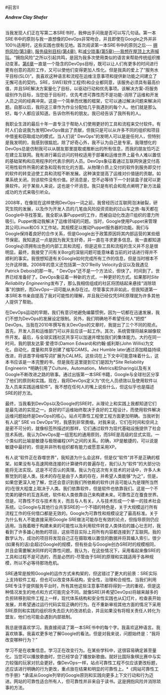 
#前言II

***Andrew Clay Shafer***
<br/>
<br/>

当我发现人们正在写第二本SRE书时，我伸出手问我是否可以写几句话。第一本SRE书中的原则与我一直想像的DevOps非常吻合，并且即使在Google之外并非100％适用时，这些实践也很有见地。首次阅读第一本SRE书中的原则之后--- [拥抱风险(第3章),](http://bit.ly/2so6uOc) [服务级别目标(第4章),](http://bit.ly/2szBKsK) 和[减少琐事(第5章)---我想在屋顶上大声喊叫](http://bit.ly/2Lg1TEN)。“拥抱风险”之所以引起共鸣，是因为我多次使用类似的语言来帮助传统组织推动变革。[第6章](http://bit.ly/2KNCD9F)一直是一个隐含的DevOps目标，既可以让人们有更多的时间进行更有创意的高阶工作，又可以使他们变得更加人性化。但是我真的爱上了“服务水平目标(SLO)”。我喜欢这种语言和流程在运维注意事项和提供新功能之间建立了无懈可击的契约。SRE，SWE(软件工程师)和企业都同意，该服务必须具有最高价值，并且SRE解决方案量化了目标，以驱动行动和优先事项。该解决方案-将服务级别作为目标，当您低于目标时，优先考虑可靠性而不是功能-消除了运维和开发人员之间的经典冲突。这是一个简单而优雅的框架，它可以通过解决问题来解决问题。自那以后，我将这三章作为作业分配给几乎我遇到的每个人。他们就是那么好。每个人都应该知道。告诉你所有的朋友。我已经告诉了我所有的人。

我职业生涯的最后十年一直专注于帮助人们使用更好的工具和流程来交付软件。有时人们会说我为发明DevOps做出了贡献，但我只是可以从许多不同的组织和项目中借鉴和窃取成功的模式。当人们说“ DevOps”的发明人可以是是任何人，但特别是我发明的，我感到很尴尬。除了好奇心外，我不认为自己是专家。我理想化的DevOps总是仿制我可以从朋友那里提取或推断出的所有信息，而我的朋友恰巧正在建立互联网。我有进行幕后访问的特权适用于部署和运维世界上最令人难以置信的基础架构和应用程序的代表示例的人员。DevOps象征着通过互联网快速交付高可用性软件所需的紧急和现有优化的方面。从物理介质上交付的软件到服务即交付的软件的转变迫使工具和流程不断发展。这种演变提高了运维对价值链的贡献。如果系统关闭，则该软件没有价值。好消息是，您不必等待下一个封装盒子就可以更换软件。对于某些人来说，这也是个坏消息。我只是有机会和观点阐明了新方法最成功的方式来吸引听众。

2008年，在像现在这样使用DevOps一词之前，我曾经历过互联网泡沫破裂，研究生院的发展，以及作为开发人员的几笔由风险投资资助的过山车之旅-每天都在Google中寻找答案。我全职从事Puppet的工作，而被自动化改造IT组织的潜力所吸引。Puppet推动我解决了运维领域的问题。当时，Google使用Puppet来管理其公司Linux和OS X工作站，其规模足以推动Puppet服务器的功能。我们与Google保持着良好的合作关系，但是Google出于政策原因将其内部运营的某些细节保密。我知道这一点是因为我天生好奇，并一直在寻求更多信息。我一直都知道Google必须拥有出色的内部工具和流程，但是这些工具和流程的含义并不总是很明显。最终，我接受了问有关Borg的深层问题可能意味着当前的对话进行得并不顺利的事实。我很想知道有关Google如何完成所有工作的信息，但是当时根本不允许这样做。2008年的意义还包括第一次O'Reilly Velocity会议以及我遇见Patrick Debois的那一年。“ DevOps”还不是一个方法论，但快了。时间到了。世界已经准备好了。DevOps象征着一种新的方式，一种更好的方式。如果那时*Site Reliability Engineering*发布了，那么我相信组成的社区将团结起来悬挂“消除琐事”的旗帜，而*DevOps*一词可能从未存在过。尽管事实并非如此，但我知道第一本SRE本书亲自提高了我对可能性的理解，并且我已经仅凭SRE原理就为许多其他人提供了帮助。

在DevOps运动的早期，我们有意识地避免编纂惯例，因为一切都在迅速发展，我们不想为DevOps的发展设定限制。另外，我们明确地不希望任何人“把控” DevOps。当我在2010年撰写有关DevOps的文章时，我提出了三个不同的观点。首先，开发人员和运维部门可以并且应该一起工作。其次，系统管理将越来越像软件开发。最后，与全球实践社区共享可以加速并增加我们的集体能力。大约在同一时间，我的朋友达蒙·爱德华(Damon Edward)和约翰·威利斯(John Willis)为文化，自动化，度量和共享创建了缩写*CAMS*。Jez Humble later通过添加精益持续改进，将该首字母缩写词扩展为*CALMS*。这些词在上下文中可能意味着什么，这本书应该是一本完整的书，但是我在这里提到它们是因为*Site Reliability Engineerin *明确引用了Culture，Automation，Metrics和Sharing以及有关Google不断改进之路的轶事。通过出版第一本SRE书籍，Google与全球社区分享了他们的原则和实践。现在，我将DevOps定义为“优化人员绩效以及使用软件以及人员来实践运维软件”。我不想在任何人的嘴上说些什么，但这似乎也是描述SRE的好方法。

最终，当我看到DevOps以及Google的SRE时，从理论上和实践上我都知道它们是最先进的实现之一。良好的IT运维始终取决于良好的工程设计，而使用软件解决运维问题始终是DevOps的核心。站点可靠性工程使工程方面更加明确。当我听到有人说“ SRE vs DevOps”时，我感到非常畏缩。对我来说，它们在时间和空间上是密不可分的，就像标签所描述的那样，它们通过软件为现代基础设施提供了社会技术系统。我认为DevOps是一组宽松的通用原则，而SRE是高级的显式实现。一个类似的比喻是敏捷与极限编程(XP)之间的关系。的确，XP是敏捷的，可以说是敏捷中最好的，但是并非所有组织都有能力或愿意采用XP。

有人说“软件正在吞噬世界”，我知道为什么会这样，但是仅“软件”并不是正确的框架。如果没有与高速网络连接的计算硬件的普遍存在，我们认为“软件”的大部分功能将无法实现。这是不可否认的真理。我认为在这次有关技术的对话中，许多人未察觉到的是人类。技术的存在是由于人类的存在，并希望人类能够“为之”，但是，如果您更深入地了解，您还会意识到我们所依赖的软件(并且可能认为是理所当然的)在很大程度上取决于人类。我们依靠软件，但是软件也依靠我们。这是一个不完美的硬件的互连系统，软件和人类依靠自己来构建未来。可靠性正在蚕食世界。但是，可靠性不仅与技术有关，而且与人有关。人与技术形成一个单一的技术社会系统。让Google与其他行业共享SRE的一个不错的特色是，关于大规模运行所有流程工作的任何借口都是无效的。Google为可靠性和规模设定了最高标准。关于为什么有人不能直接采用Google SRE做法可能存在有效的论点，但指导原则仍应适用。当我着眼于构建未来的可能性以及利用软件转变人类体验的雄心壮志时，我看到了许多雄心勃勃的项目，这些项目实际上将所有内容都连接到了互联网。我的数学认为，成功的项目将发现自己正在摄取难以置信的数据并将其编入索引。很少(如果有的话)会超过Google的规模，但有些会与Google创办SRE时的规模相同，并且会需要解决同样的可靠性问题。我认为，在这些情况下，采用看起来像SRE的工具和过程不是可选的，而是必然的-尽管由于SRE的原理和实践适用于各种规模，所以不必等待那场危机。

SRE通常是按照Google的运作方式来构架的，但这错过了更大的前景：SRE实际上支持软件工程，但也可以改变体系结构，安全性，治理和合规性。当我们利用SRE专注于提供服务平台时，所有其他这些注意事项都将得到一流的重视，但是这种情况发生的地点和方式可能完全不同。就像SRE(并希望DevOps)将越来越多的负担转移到软件工程上一样，现代体系结构和安全性实践也从幻灯片，检查表开始发展，并希望通过运行代码实现正确的行为。在不重新审视其他方面的情况下采用SRE原则和实践的组织将失去巨大的改进机会，并且如果没有将相关责任人转化为盟友，他们也可能会遇到内部抵制。

我总是很喜欢学习。我直接阅读了第一本SRE书中的每个字。我喜欢这种语言。我喜欢轶事。我喜欢更多地了解Google的看法。但是对我来说，问题始终是：“我将改变哪种行为？”

学习不是在收集信息。学习正在改变行为。在某些学科中，这很容易确定甚至量化。当您可以播放歌曲时，您已经学会了播放新歌曲。就好比国际象棋比赛中与实力较强的玩家对抗会更好。像DevOps一样，站点可靠性工程不仅应该更改标题，还应该进行明确的行为更改，重点放在结果和明显的可靠性上。*《网站可靠性工作手册》*承诺从Google列举的Google原则和实践向更多上下文行动和行为迈进。网站的可靠性适合所有人，但可靠性并非来自于读书。这是拥抱风险并消除琐事的方法。
